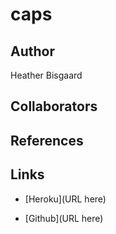 # caps

## Author

Heather Bisgaard

## Collaborators

## References

## Links

- [Heroku](URL here)

- [Github](URL here)
